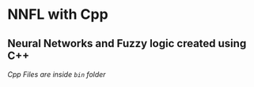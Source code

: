 # NNFL with Cpp
## Neural Networks and Fuzzy logic created using C++

*Cpp Files are inside `bin` folder*
